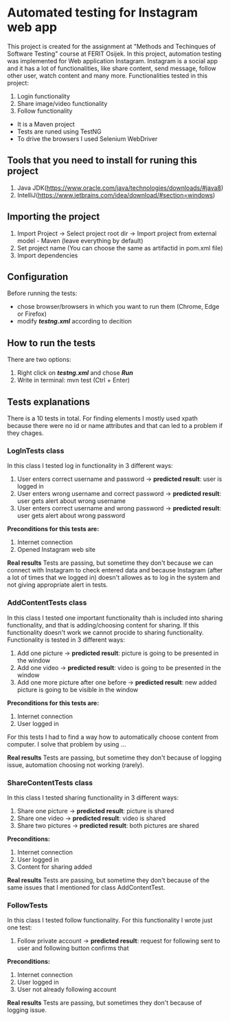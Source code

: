 # Automated testing for Instagram web app
 
This project is created for the assignment at "Methods and Techinques of Software Testing" course at FERIT Osijek. 
In this project, automation testing was implemented for Web application Instagram.
Instagram is a social app and it has a lot of functionalities, like share content, send message, follow other user, watch content and many more.
Functionalities tested in this project:
 1. Login functionality
 2. Share image/video functionality
 3. Follow functionality

- It is a Maven project
- Tests are runed using TestNG
- To drive the browsers I used Selenium WebDriver 

## Tools that you need to install for runing this project

 1. Java JDK(https://www.oracle.com/java/technologies/downloads/#java8)
 2. IntelliJ(https://www.jetbrains.com/idea/download/#section=windows)

## Importing the project

 1. Import Project -> Select project root dir -> Import project from external model - Maven (leave everything by default)
 2. Set project name (You can choose the same as artifactid in pom.xml file)
 3. Import dependencies

## Configuration
  Before running the tests:
  - chose browser/browsers in which you want to run them (Chrome, Edge or Firefox)
  - modify ***testng.xml*** according to decition

## How to run the tests
There are two options:
1. Right click on ***testng.xml*** and chose ***Run***
2. Write in terminal: mvn test (Ctrl + Enter)

## Tests explanations

 There is a 10 tests in total.
 For finding elements I mostly used xpath because there were no id or name attributes and that can led to a problem if they chages.

  ### LogInTests class

 In this class I tested log in functionality in 3 different ways:
  1. User enters correct username and password -> **predicted result**: user is logged in
  2. User enters wrong username and correct password -> **predicted result**: user gets alert about wrong username
  3. User enters correct username and wrong password -> **predicted result**: user gets alert about wrong password

 **Preconditions for this tests are:**
  1. Internet connection
  2. Opened Instagram web site

 **Real results**
  Tests are passing, but sometime they don't because we can connect with Instagram to check entered data and 
  because Instagram (after a lot of times that we logged in) doesn't allowes as to log in the system and not 
  giving appropriate alert in tests.

### AddContentTests class

In this class I tested one important functionality thah is included into sharing functionality, and that is
adding/choosing content for sharing. If this functionality doesn't work we cannot procide to sharing functionality.
Functionality is tested in 3 different ways:
1. Add one picture -> **predicted result**: picture is going to be presented in the window
2. Add one video -> **predicted result**: video is going to be presented in the window
3. Add one more picture after one before -> **predicted result**: new added picture is going to be visible in the window

**Preconditions for this tests are:**
1. Internet connection
2. User logged in

For this tests I had to find a way how to automatically choose content from computer.
I solve that problem by using ...

**Real results**
Tests are passing, but sometime they don't because of logging issue, automation choosing not working (rarely).

### ShareContentTests class

In this class I tested sharing functionality in 3 different ways:
1. Share one picture -> **predicted result**: picture is shared
2. Share one video -> **predicted result**: video is shared
3. Share two pictures -> **predicted result**: both pictures are shared

**Preconditions:**
1. Internet connection
2. User logged in
3. Content for sharing added 
 
**Real results**
Tests are passing, but sometime they don't because of the same issues that I mentioned for class AddContentTest.

### FollowTests

In this class I tested follow functionality.
For this functionality I wrote just one test:
1. Follow private account -> **predicted result**: request for following sent to user and following button confirms that

**Preconditions:**
1. Internet connection
2. User logged in
3. User not already following account

**Real results**
Tests are passing, but sometimes they don't because of logging issue.
